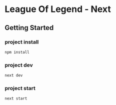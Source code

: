 # League Of Legend - Next

## Getting Started
### project install
````bash
npm install
````
### project dev
````bash
next dev
````
### project start
````bash
next start
````

